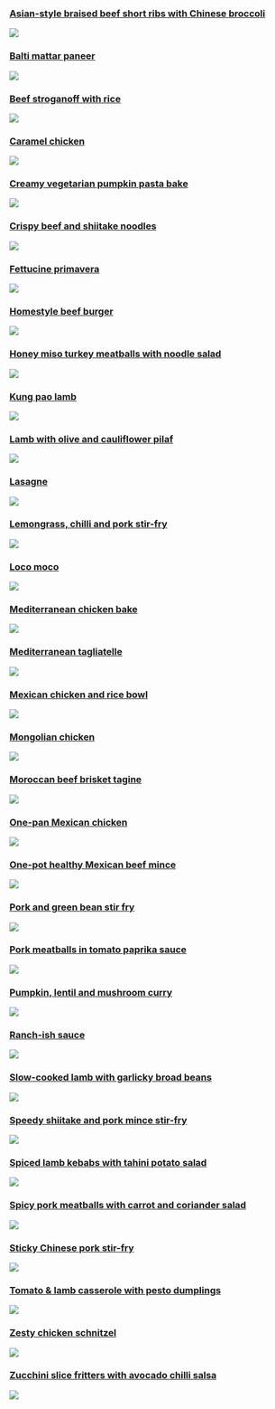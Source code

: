 ### [Asian-style braised beef short ribs with Chinese broccoli](Asian-style_braised_beef_short_ribs_with_Chinese_broccoli.md)
![](https://raw.githubusercontent.com/fuzzwah/recipes/images/pics/thumbs/Asian-style_braised_beef_short_ribs_with_Chinese_broccoli.jpg)
### [Balti mattar paneer](Balti_mattar_paneer.md)
![](https://raw.githubusercontent.com/fuzzwah/recipes/images/pics/thumbs/Balti_mattar_paneer.jpg)
### [Beef stroganoff with rice](Beef_stroganoff_with_rice.md)
![](https://raw.githubusercontent.com/fuzzwah/recipes/images/pics/thumbs/Beef_stroganoff_with_rice.jpg)
### [Caramel chicken](Caramel_chicken.md)
![](https://raw.githubusercontent.com/fuzzwah/recipes/images/pics/thumbs/Caramel_chicken.jpg)
### [Creamy vegetarian pumpkin pasta bake](Creamy_vegetarian_pumpkin_pasta_bake.md)
![](https://raw.githubusercontent.com/fuzzwah/recipes/images/pics/thumbs/Creamy_vegetarian_pumpkin_pasta_bake.jpg)
### [Crispy beef and shiitake noodles](Crispy_beef_and_shiitake_noodles.md)
![](https://raw.githubusercontent.com/fuzzwah/recipes/images/pics/thumbs/Crispy_beef_and_shiitake_noodles.jpg)
### [Fettucine primavera](Fettucine_primavera.md)
![](https://raw.githubusercontent.com/fuzzwah/recipes/images/pics/thumbs/Fettucine_primavera.jpg)
### [Homestyle beef burger](Homestyle_beef_burger.md)
![](https://raw.githubusercontent.com/fuzzwah/recipes/images/pics/thumbs/Homestyle_beef_burger.jpg)
### [Honey miso turkey meatballs with noodle salad](Honey_miso_turkey_meatballs_with_noodle_salad.md)
![](https://raw.githubusercontent.com/fuzzwah/recipes/images/pics/thumbs/Honey_miso_turkey_meatballs_with_noodle_salad.jpg)
### [Kung pao lamb](Kung_pao_lamb.md)
![](https://raw.githubusercontent.com/fuzzwah/recipes/images/pics/thumbs/Kung_pao_lamb.jpg)
### [Lamb with olive and cauliflower pilaf](Lamb_with_olive_and_cauliflower_pilaf.md)
![](https://raw.githubusercontent.com/fuzzwah/recipes/images/pics/thumbs/Lamb_with_olive_and_cauliflower_pilaf.jpg)
### [Lasagne](Lasagne.md)
![](https://raw.githubusercontent.com/fuzzwah/recipes/images/pics/thumbs/Lasagne.jpg)
### [Lemongrass, chilli and pork stir-fry](Lemongrass,_chilli_and_pork_stir-fry.md)
![](https://raw.githubusercontent.com/fuzzwah/recipes/images/pics/thumbs/Lemongrass,_chilli_and_pork_stir-fry.jpg)
### [Loco moco](Loco_moco.md)
![](https://raw.githubusercontent.com/fuzzwah/recipes/images/pics/thumbs/Loco_moco.jpg)
### [Mediterranean chicken bake](Mediterranean_chicken_bake.md)
![](https://raw.githubusercontent.com/fuzzwah/recipes/images/pics/thumbs/Mediterranean_chicken_bake.jpg)
### [Mediterranean tagliatelle](Mediterranean_tagliatelle.md)
![](https://raw.githubusercontent.com/fuzzwah/recipes/images/pics/thumbs/Mediterranean_tagliatelle.jpg)
### [Mexican chicken and rice bowl](Mexican_chicken_and_rice_bowl.md)
![](https://raw.githubusercontent.com/fuzzwah/recipes/images/pics/thumbs/Mexican_chicken_and_rice_bowl.jpg)
### [Mongolian chicken](Mongolian_chicken.md)
![](https://raw.githubusercontent.com/fuzzwah/recipes/images/pics/thumbs/Mongolian_chicken.jpg)
### [Moroccan beef brisket tagine](Moroccan_beef_brisket_tagine.md)
![](https://raw.githubusercontent.com/fuzzwah/recipes/images/pics/thumbs/Moroccan_beef_brisket_tagine.jpg)
### [One-pan Mexican chicken](One-pan_Mexican_chicken.md)
![](https://raw.githubusercontent.com/fuzzwah/recipes/images/pics/thumbs/One-pan_Mexican_chicken.jpg)
### [One-pot healthy Mexican beef mince](One-pot_healthy_Mexican_beef_mince.md)
![](https://raw.githubusercontent.com/fuzzwah/recipes/images/pics/thumbs/One-pot_healthy_Mexican_beef_mince.jpg)
### [Pork and green bean stir fry](Pork_and_green_bean_stir_fry.md)
![](https://raw.githubusercontent.com/fuzzwah/recipes/images/pics/thumbs/Pork_and_green_bean_stir_fry.jpg)
### [Pork meatballs in tomato paprika sauce](Pork_meatballs_in_tomato_paprika_sauce.md)
![](https://raw.githubusercontent.com/fuzzwah/recipes/images/pics/thumbs/Pork_meatballs_in_tomato_paprika_sauce.jpg)
### [Pumpkin, lentil and mushroom curry](Pumpkin,_lentil_and_mushroom_curry.md)
![](https://raw.githubusercontent.com/fuzzwah/recipes/images/pics/thumbs/Pumpkin,_lentil_and_mushroom_curry.jpg)
### [Ranch-ish sauce](Ranch-ish_sauce.md)
![](https://raw.githubusercontent.com/fuzzwah/recipes/images/pics/thumbs/Ranch-ish_sauce.jpg)
### [Slow-cooked lamb with garlicky broad beans](Slow-cooked_lamb_with_garlicky_broad_beans.md)
![](https://raw.githubusercontent.com/fuzzwah/recipes/images/pics/thumbs/Slow-cooked_lamb_with_garlicky_broad_beans.jpg)
### [Speedy shiitake and pork mince stir-fry](Speedy_shiitake_and_pork_mince_stir-fry.md)
![](https://raw.githubusercontent.com/fuzzwah/recipes/images/pics/thumbs/Speedy_shiitake_and_pork_mince_stir-fry.jpg)
### [Spiced lamb kebabs with tahini potato salad](Spiced_lamb_kebabs_with_tahini_potato_salad.md)
![](https://raw.githubusercontent.com/fuzzwah/recipes/images/pics/thumbs/Spiced_lamb_kebabs_with_tahini_potato_salad.jpg)
### [Spicy pork meatballs with carrot and coriander salad](Spicy_pork_meatballs_with_carrot_and_coriander_salad.md)
![](https://raw.githubusercontent.com/fuzzwah/recipes/images/pics/thumbs/Spicy_pork_meatballs_with_carrot_and_coriander_salad.jpg)
### [Sticky Chinese pork stir-fry](Sticky_Chinese_pork_stir-fry.md)
![](https://raw.githubusercontent.com/fuzzwah/recipes/images/pics/thumbs/Sticky_Chinese_pork_stir-fry.jpg)
### [Tomato & lamb casserole with pesto dumplings](Tomato_&_lamb_casserole_with_pesto_dumplings.md)
![](https://raw.githubusercontent.com/fuzzwah/recipes/images/pics/thumbs/Tomato_&_lamb_casserole_with_pesto_dumplings.jpg)
### [Zesty chicken schnitzel](Zesty_chicken_schnitzel.md)
![](https://raw.githubusercontent.com/fuzzwah/recipes/images/pics/thumbs/Zesty_chicken_schnitzel.jpg)
### [Zucchini slice fritters with avocado chilli salsa](Zucchini_slice_fritters_with_avocado_chilli_salsa.md)
![](https://raw.githubusercontent.com/fuzzwah/recipes/images/pics/thumbs/Zucchini_slice_fritters_with_avocado_chilli_salsa.jpg)
